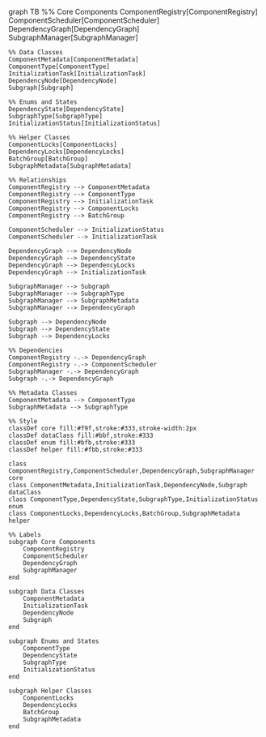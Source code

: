 graph TB
    %% Core Components
    ComponentRegistry[ComponentRegistry]
    ComponentScheduler[ComponentScheduler]
    DependencyGraph[DependencyGraph]
    SubgraphManager[SubgraphManager]
    
    %% Data Classes
    ComponentMetadata[ComponentMetadata]
    ComponentType[ComponentType]
    InitializationTask[InitializationTask]
    DependencyNode[DependencyNode]
    Subgraph[Subgraph]
    
    %% Enums and States
    DependencyState[DependencyState]
    SubgraphType[SubgraphType]
    InitializationStatus[InitializationStatus]
    
    %% Helper Classes
    ComponentLocks[ComponentLocks]
    DependencyLocks[DependencyLocks]
    BatchGroup[BatchGroup]
    SubgraphMetadata[SubgraphMetadata]

    %% Relationships
    ComponentRegistry --> ComponentMetadata
    ComponentRegistry --> ComponentType
    ComponentRegistry --> InitializationTask
    ComponentRegistry --> ComponentLocks
    ComponentRegistry --> BatchGroup

    ComponentScheduler --> InitializationStatus
    ComponentScheduler --> InitializationTask

    DependencyGraph --> DependencyNode
    DependencyGraph --> DependencyState
    DependencyGraph --> DependencyLocks
    DependencyGraph --> InitializationTask

    SubgraphManager --> Subgraph
    SubgraphManager --> SubgraphType
    SubgraphManager --> SubgraphMetadata
    SubgraphManager --> DependencyGraph

    Subgraph --> DependencyNode
    Subgraph --> DependencyState
    Subgraph --> DependencyLocks

    %% Dependencies
    ComponentRegistry -.-> DependencyGraph
    ComponentRegistry -.-> ComponentScheduler
    SubgraphManager -.-> DependencyGraph
    Subgraph -.-> DependencyGraph

    %% Metadata Classes
    ComponentMetadata --> ComponentType
    SubgraphMetadata --> SubgraphType

    %% Style
    classDef core fill:#f9f,stroke:#333,stroke-width:2px
    classDef dataClass fill:#bbf,stroke:#333
    classDef enum fill:#bfb,stroke:#333
    classDef helper fill:#fbb,stroke:#333

    class ComponentRegistry,ComponentScheduler,DependencyGraph,SubgraphManager core
    class ComponentMetadata,InitializationTask,DependencyNode,Subgraph dataClass
    class ComponentType,DependencyState,SubgraphType,InitializationStatus enum
    class ComponentLocks,DependencyLocks,BatchGroup,SubgraphMetadata helper

    %% Labels
    subgraph Core Components
        ComponentRegistry
        ComponentScheduler
        DependencyGraph
        SubgraphManager
    end

    subgraph Data Classes
        ComponentMetadata
        InitializationTask
        DependencyNode
        Subgraph
    end

    subgraph Enums and States
        ComponentType
        DependencyState
        SubgraphType
        InitializationStatus
    end

    subgraph Helper Classes
        ComponentLocks
        DependencyLocks
        BatchGroup
        SubgraphMetadata
    end